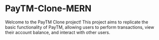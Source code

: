 # PayTM-Clone-MERN
Welcome to the PayTM Clone project! This project aims to replicate the basic functionality of PayTM, allowing users to perform transactions, view their account balance, and interact with other users.
